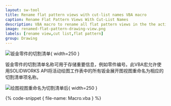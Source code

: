 ```yaml
---
layout: sw-tool
title: Rename flat pattern views with cut-list names VBA macro
caption: Rename Flat Pattern Views With Cut-List Names
description: VBA macro to rename all flat pattern views in the the active sheet after the respective cut-list names using SOLIDWORKS API
image: renamed-flat-pattern-drawing-view.png
labels: [rename view,cut list,flat pattern]
group: Drawing
---
```

![钣金零件的切割清单](切割清单名称.png){ width=250 }

钣金零件的切割清单名称可用于存储重要信息，例如零件编号。此VBA宏允许使用SOLIDWORKS API将活动绘图工作表中的所有钣金展开图视图重命名为相应的切割清单项名称。

![绘图视图重命名为切割清单后](重命名的展开图绘图视图.png){ width=250 }

{% code-snippet { file-name: Macro.vba } %}